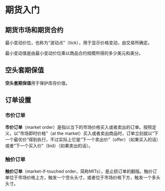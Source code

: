 # 期货入门

## 期货市场和期货合约

最小变动价位，也称为“波动点”（tick），用于显示价格变动，由交易所确定。

最小变动值是由最小变动价位乘以商品合约规模所得的多少美元和美分。

## 空头套期保值

**空头套期保值**用于保护库存价值。

## 订单设置

### 市价订单

**市价订单**（market order）是指以当下的市场价格买入或者卖出的订单。按照定义，以“市场即时价格”（at the market）买入或者卖出商品时，订单立刻就以“下一个最优价”得到执行，不过实际上它是“下一个卖出价”（offer）（如果买入的话）或者“下一个买入价”（bid）（如果卖出的话）。

### 触价订单

**触价订单**（market-if-touched order，简称MITs），是止损订单的翻版。触价订单位于市场价格上方，触发一个空头头寸，或者位于市场价格下方，触发一个多头头寸。
